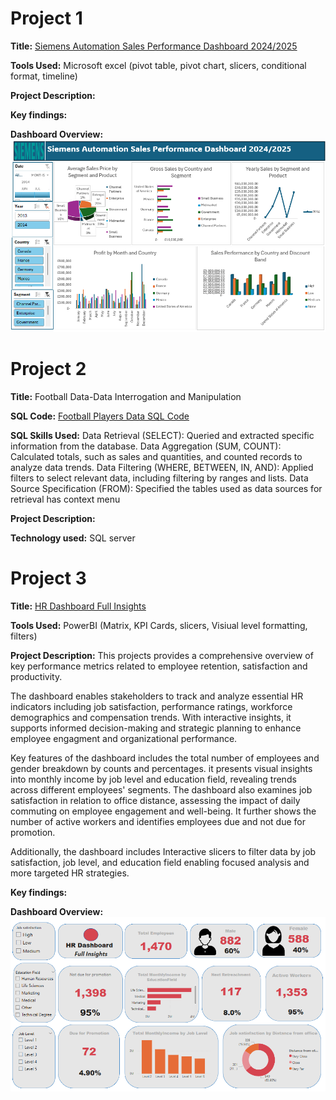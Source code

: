 # Project 1

**Title:** [Siemens Automation Sales Performance Dashboard 2024/2025](https://github.com/oparinu/oparinu.github.io/blob/main/Dashboard.xlsx)

**Tools Used:** Microsoft excel (pivot table, pivot chart, slicers, conditional format, timeline)

**Project Description:**

**Key findings:**

**Dashboard Overview:**
![Siemens](Siemens.png)

# Project 2

**Title:** Football Data-Data Interrogation and Manipulation

**SQL Code:** [Football Players Data SQL Code](https://github.com/oparinu/oparinu.github.io/blob/main/SQL%20FOOTBALL%20DATA)

**SQL Skills Used:** 
Data Retrieval (SELECT): Queried and extracted specific information from the database.
Data Aggregation (SUM, COUNT): Calculated totals, such as sales and quantities, and counted records to analyze data trends.
Data Filtering (WHERE, BETWEEN, IN, AND): Applied filters to select relevant data, including filtering by ranges and lists.
Data Source Specification (FROM): Specified the tables used as data sources for retrieval
has context menu

**Project Description:**
 
**Technology used:** SQL server

# Project 3

**Title:** [HR Dashboard Full Insights](https://github.com/oparinu/oparinu.github.io/blob/main/HR%20Dashboard.pbix)

**Tools Used:** PowerBI (Matrix, KPI Cards, slicers, Visiual level formatting, filters)

**Project Description:** This projects provides a comprehensive overview of key performance metrics related to employee retention, satisfaction and productivity.

The dashboard enables stakeholders to track and analyze essential HR indicators including job satisfaction, performance ratings, workforce demographics and compensation trends. With interactive insights, it supports informed decision-making and strategic planning to enhance employee engagment and organizational performance.

Key features of the dashboard includes the total number of employees and gender breakdown by counts and percentages. it presents visual insights into monthly income by job level and education field, revealing trends across different employees' segments. The dashboard also examines job satisfaction in relation to office distance, assessing the impact of daily commuting on employee engagement and well-being. It further shows the number of active workers and identifies employees due and not due for promotion.

Additionally, the dashboard includes Interactive slicers to filter data by job satisfaction, job level, and education field enabling focused analysis and more targeted HR strategies. 

**Key findings:**

**Dashboard Overview:**
![HR_Insights](HR_Insights.png)


